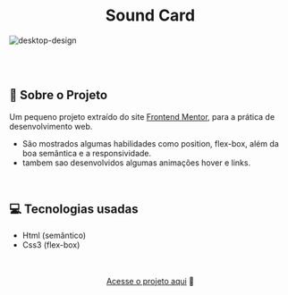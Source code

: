 
<div align="center"><h1>Sound Card</h1></div>

![desktop-design](https://user-images.githubusercontent.com/105744700/194682475-9795435f-81b1-4fb4-bdde-651c4d2d5e09.jpg)

<br>
<br>
<h2>📃 Sobre o Projeto</h2>

 Um pequeno projeto extraído do site <a href="https://www.frontendmentor.io/">Frontend Mentor</a>, 
  para a prática de desenvolvimento web.

 - São mostrados algumas habilidades como position, flex-box, além da boa semântica e a responsividade.
 - tambem sao desenvolvidos algumas animações hover e links.
<br>
 <h2>💻 Tecnologias usadas </h2>

 - Html (semântico)
 - Css3 (flex-box)

<br>
<br>

<div align="center">
			 <a href="https://mayconcabral077.github.io/Sound-card//">Acesse o projeto aqui</a> 🤟
</div>
